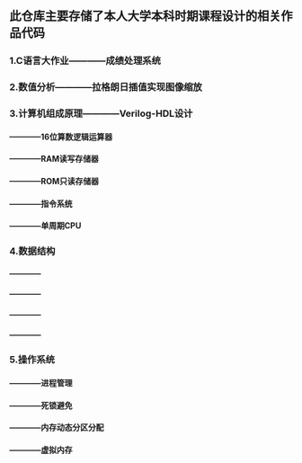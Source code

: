 ## 此仓库主要存储了本人大学本科时期课程设计的相关作品代码
### 1.C语言大作业————成绩处理系统
### 2.数值分析————拉格朗日插值实现图像缩放
### 3.计算机组成原理————Verilog-HDL设计
####  ————16位算数逻辑运算器
####  ————RAM读写存储器
####  ————ROM只读存储器
####  ————指令系统
####  ————单周期CPU
### 4.数据结构
####  ————
####  ————
####  ————
####  ————
### 5.操作系统
####  ————进程管理
####  ————死锁避免
####  ————内存动态分区分配
####  ————虚拟内存
